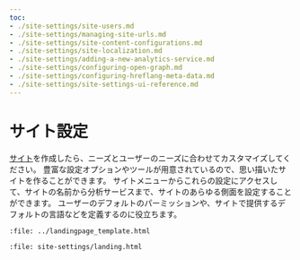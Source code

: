 ```yaml
---
toc:
- ./site-settings/site-users.md
- ./site-settings/managing-site-urls.md
- ./site-settings/site-content-configurations.md
- ./site-settings/site-localization.md
- ./site-settings/adding-a-new-analytics-service.md
- ./site-settings/configuring-open-graph.md
- ./site-settings/configuring-hreflang-meta-data.md
- ./site-settings/site-settings-ui-reference.md
---
```

# サイト設定

[サイト](./sites/adding-a-site.md)を作成したら、ニーズとユーザーのニーズに合わせてカスタマイズしてください。 豊富な設定オプションやツールが用意されているので、思い描いたサイトを作ることができます。 サイトメニューからこれらの設定にアクセスして、サイトの名前から分析サービスまで、サイトのあらゆる側面を設定することができます。 ユーザーのデフォルトのパーミッションや、サイトで提供するデフォルトの言語などを定義するのに役立ちます。

```{raw} html
:file: ../landingpage_template.html
```

```{raw} html
:file: site-settings/landing.html
```
